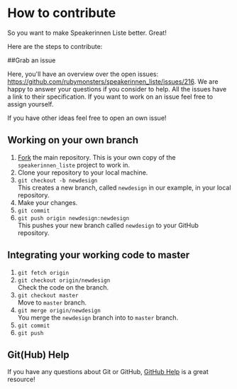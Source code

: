 # How to contribute

So you want to make Speakerinnen Liste better. Great!

Here are the steps to contribute:

##Grab an issue

Here, you'll have an overview over the open issues: https://github.com/rubymonsters/speakerinnen_liste/issues/216. We are happy to answer your questions if you consider to help. All the issues have a link to their specification. If you want to work on an issue feel free to assign yourself.

If you have other ideas feel free to open an own issue!


## Working on your own branch

1. [Fork](https://help.github.com/articles/fork-a-repo) the main repository.
   This is your own copy of the `speakerinnen_liste` project to work in.
2. Clone your repository to your local machine.
3. `git checkout -b newdesign`  
This creates a new branch, called `newdesign` in our example, in your local
repository.
4. Make your changes.
5. `git commit`
6. `git push origin newdesign:newdesign`  
This pushes your new branch called `newdesign` to your GitHub repository.

## Integrating your working code to master

1. `git fetch origin`
2. `git checkout origin/newdesign`  
Check the code on the branch.
3. `git checkout master`  
Move to `master` branch.
4. `git merge origin/newdesign`  
You merge the `newdesign` branch into to `master` branch.
5. `git commit`
6. `git push`

## Git(Hub) Help

If you have any questions about Git or GitHub, [GitHub
Help](https://help.github.com/) is a great resource!
